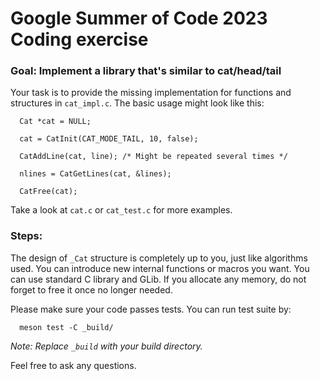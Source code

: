 Google Summer of Code 2023 Coding exercise
==========================================

### Goal: Implement a library that's similar to cat/head/tail

Your task is to provide the missing implementation for functions and structures
in `cat_impl.c`. The basic usage might look like this:

```
  Cat *cat = NULL;

  cat = CatInit(CAT_MODE_TAIL, 10, false);

  CatAddLine(cat, line); /* Might be repeated several times */

  nlines = CatGetLines(cat, &lines);

  CatFree(cat);
```

Take a look at `cat.c` or `cat_test.c` for more examples.

### Steps:

The design of `_Cat` structure is completely up to you, just like algorithms
used. You can introduce new internal functions or macros you want. You can use
standard C library and GLib. If you allocate any memory, do not forget to free
it once no longer needed.

Please make sure your code passes tests. You can run test suite by:

```
  meson test -C _build/
```

_Note: Replace `_build` with your build directory._

Feel free to ask any questions.
